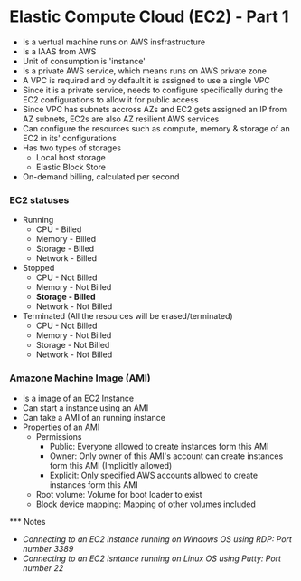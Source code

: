# Elastic Compute Cloud (EC2) - Part 1

- Is a vertual machine runs on AWS insfrastructure
- Is a IAAS from AWS
- Unit of consumption is 'instance'
- Is a private AWS service, which means runs on AWS private zone
- A VPC is required and by default it is assigned to use a single VPC
- Since it is a private service, needs to configure specifically during the EC2 configurations to allow it for public access
- Since VPC has subnets accross AZs and EC2 gets assigned an IP from AZ subnets, EC2s are also AZ resilient AWS services
- Can configure the resources such as compute, memory & storage of an EC2 in its' configurations
- Has two types of storages
    - Local host storage
    - Elastic Block Store
- On-demand billing, calculated per second

### EC2 statuses

- Running
    - CPU - Billed
    - Memory - Billed
    - Storage - Billed
    - Network - Billed
- Stopped
    - CPU - Not Billed
    - Memory - Not Billed
    - **Storage - Billed**
    - Network - Not Billed
- Terminated (All the resources will be erased/terminated)
    - CPU - Not Billed
    - Memory - Not Billed
    - Storage - Not Billed
    - Network - Not Billed

### Amazone Machine Image (AMI)

- Is a image of an EC2 Instance
- Can start a instance using an AMI
- Can take a AMI of an running instance
- Properties of an AMI
    - Permissions
        - Public: Everyone allowed to create instances form this AMI
        - Owner: Only owner of this AMI's account can create instances form this AMI (Implicitly allowed)
        - Explicit: Only specified AWS accounts allowed to create instances form this AMI
    - Root volume: Volume for boot loader to exist
    - Block device mapping: Mapping of other volumes included

*** Notes
- *Connecting to an EC2 instance running on Windows OS using RDP: Port number 3389*
- *Connecting to an EC2 isntance running on Linux OS using Putty: Port number 22*

